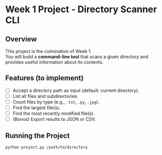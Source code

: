 # Week 1 Project - Directory Scanner CLI

## Overview
This project is the culmination of Week 1.  
You will build a **command-line tool** that scans a given directory and provides useful information about its contents.

## Features (to implement)
- [ ] Accept a directory path as input (default: current directory).
- [ ] List all files and subdirectories.
- [ ] Count files by type (e.g., `.txt`, `.py`, `.jpg`).
- [ ] Find the largest file(s).
- [ ] Find the most recently modified file(s).
- [ ] (Bonus) Export results to JSON or CSV.

## Running the Project
```bash
python project.py /path/to/directory
